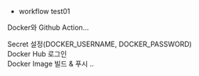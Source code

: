 - workflow test01

Docker와 Github Action...

Secret 설정(DOCKER_USERNAME, DOCKER_PASSWORD)    
Docker Hub 로그인    
Docker Image 빌드 & 푸시
..

